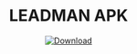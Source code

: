 <div align="center">
  
  # LEADMAN APK
  
  <a href="https://github.com/PINAK-WORK/LEADMAN/releases/latest">
    <img src="https://img.shields.io/badge/Download-Latest%20APK-27C879?style=for-the-badge&logo=android" alt="Download">
  </a>

</div>
